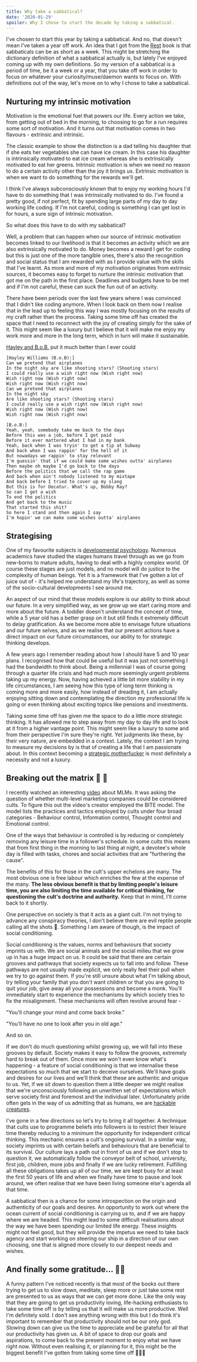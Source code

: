 ```yaml
---
title: Why take a sabbatical?
date: '2020-01-29'
spoiler: Why I chose to start the decade by taking a sabbatical.
---
```


I've chosen to start this year by taking a sabbatical. And no, that doesn't mean I've taken a year off work. An idea that I got from the [Rest](https://www.goodreads.com/book/show/29502354-rest) book is that sabbaticals can be as short as a week. This might be stretching the dictionary definition of what a sabbatical actually is, but lately I've enjoyed coming up with my own definitions. So my version of a sabbatical is a period of time, be it a week or a year, that you take off work in order to focus on whatever your curiosity/muse/daemon wants to focus on. With definitions out of the way, let's move on to why I chose to take a sabbatical.

## Nurturing my intrinsic motivation

Motivation is the emotional fuel that powers our life. Every action we take, from getting out of bed in the morning, to choosing to go for a run requires some sort of motivation. And it turns out that motivation comes in two flavours - extrinsic and intrinsic.

The classic example to show the distinction is a dad telling his daughter that if she eats her vegetables she can have ice cream. In this case his daughter is intrinsically motivated to eat ice cream whereas she is extrinsically motivated to eat her greens. Intrinsic motivation is when we need no reason to do a certain activity other than the joy it brings us. Extrinsic motivation is when we want to do something for the rewards we'll get.

I think I've always subconsciously known that to enjoy my working hours I'd have to do something that I was intrinsically motivated to do. I've found a pretty good, if not perfect, fit by spending large parts of my day to day working life coding. If I'm not careful, coding is something I can get lost in for hours, a sure sign of intrinsic motivation.

So what does this have to do with my sabbatical?

Well, a problem that can happen when our source of intrinsic motivation becomes linked to our livelihood is that it becomes an activity which we are also extrinsically motivated to do. Money becomes a reward I get for coding but this is just one of the more tangible ones, there's also the recognition and social status that I am rewarded with as I provide value with the skills that I've learnt. As more and more of my motivation originates from extrinsic sources, it becomes easy to forget to nurture the intrinsic motivation that got me on the path in the first place. Deadlines and budgets have to be met and if I'm not careful, these can suck the fun out of an activity.

There have been periods over the last few years where I was convinced that I didn't like coding anymore. When I look back on them now I realise that in the lead up to feeling this way I was mostly focusing on the results of my craft rather than the process. Taking some time off has created the space that I need to reconnect with the joy of creating simply for the sake of it. This might seem like a luxury but I believe that it will make me enjoy my work more and more in the long term, which in turn will make it sustainable.

[Hayley and B.o.B.](https://www.youtube.com/watch?v=kn6-c223DUU) put it much better than I ever could

```md{15-32}
[Hayley Williams (B.o.B):]
Can we pretend that airplanes
In the night sky are like shooting stars? (Shooting stars)
I could really use a wish right now (Wish right now)
Wish right now (Wish right now)
Wish right now (Wish right now)
Can we pretend that airplanes
In the night sky
Are like shooting stars? (Shooting stars)
I could really use a wish right now (Wish right now)
Wish right now (Wish right now)
Wish right now (Wish right now)

[B.o.B:]
Yeah, yeah, somebody take me back to the days
Before this was a job, before I got paid
Before it ever mattered what I had in my bank
Yeah, back when I was tryin' to get a tip at Subway
And back when I was rappin' for the hell of it
But nowadays we rappin' to stay relevant
I'm guessin' that if we could make some wishes outta' airplanes
Then maybe oh maybe I'd go back to the days
Before the politics that we call the rap game
And back when ain't nobody listened to my mixtape
And back before I tried to cover up my slang
But this is for Decatur. What's up, Bobby Ray?
So can I get a wish
To end the politics
And get back to the music
That started this shit?
So here I stand and then again I say
I'm hopin' we can make some wishes outta' airplanes
```

## Strategising

One of my favourite subjects is [developmental psychology](https://www.youtube.com/watch?v=23aDNBvn_2g&vl=en). Numerous academics have studied the stages humans travel through as we go from new-borns to mature adults, having to deal with a highly complex world. Of course these stages are just models, and no model will do justice to the complexity of human beings. Yet it is a framework that I've gotten a lot of juice out of - it's helped me understand my life's trajectory, as well as some of the socio-cultural developments I see around me.

An aspect of our mind that these models explore is our ability to think about our future. In a very simplified way, as we grow up we start caring more and more about the future. A toddler doesn't understand the concept of time, while a 5 year old has a better grasp on it but still finds it extremely difficult to delay gratification. As we become more able to envisage future situations and our future selves, and as we realise that our present actions have a direct impact on our future circumstances, our ability to for strategic thinking develops.

A few years ago I remember reading about how I should have 5 and 10 year plans. I recognised how that could be useful but it was just not something I had the bandwidth to think about. Being a millennial I was of course going through a quarter life crisis and had much more seemingly urgent problems taking up my energy. Now, having achieved a little bit more stability in my life circumstances, I am seeing how this type of long term thinking is coming more and more easily, how instead of dreading it, I am actually enjoying sitting down and contemplating the direction my professional life is going or even thinking about exciting topics like pensions and investments.

Taking some time off has given me the space to do a little more strategic thinking. It has allowed me to step away from my day to day life and to look at it from a higher vantage point. This might seem like a luxury to some and from their perspective I'm sure they're right. Yet judgments like these, by their very nature, are embedded in a context. Lately, the context I am trying to measure my decisions by is that of creating a life that I am passionate about. In this context becoming a [strategic motherfucker](https://www.youtube.com/watch?v=4oVrMpvtU8c) is most definitely a necessity and not a luxury.

## Breaking out the matrix 🔴 🔵

I recently watched an interesting [video](https://www.youtube.com/watch?v=VeDHHt26ibQ) about MLMs. It was asking the question of whether multi-level marketing companies could be considered cults. To figure this out the video's creator employed the BITE model. The model lists the practices and tactics employed by cults under four broad categories - Behaviour control, Information control, Thought control and Emotional control.

One of the ways that behaviour is controlled is by reducing or completely removing any leisure time in a follower's schedule. In some cults this means that from first thing in the morning to last thing at night, a devotee's whole day is filled with tasks, chores and social activities that are "furthering the cause".

The benefits of this for those in the cult's upper echelons are many. The most obvious one is free labour which enriches the few at the expense of the many. **The less obvious benefit is that by limiting people's leisure time, you are also limiting the time available for critical thinking, for questioning the cult's doctrine and authority.** Keep that in mind, I'll come back to it shortly.

One perspective on society is that it acts as a giant cult. I'm not trying to advance any conspiracy theories, I don't believe there are evil reptile people calling all the shots 🦎. Something I am aware of though, is the impact of social conditioning.

Social conditioning is the values, norms and behaviours that society imprints us with. We are social animals and the social milieu that we grow up in has a huge impact on us. It could be said that there are certain grooves and pathways that society expects us to fall into and follow. These pathways are not usually made explicit, we only really feel their pull when we try to go against them. If you're still unsure about what I'm talking about, try telling your family that you don't want children or that you are going to quit your job, give away all your possessions and become a monk. You'll immediately start to experience the mechanisms by which society tries to fix the misalignment. These mechanisms will often revolve around fear -

"You'll change your mind and come back broke."

"You'll have no one to look after you in old age."

And so on.

If we don't do much questioning whilst growing up, we will fall into these grooves by default. Society makes it easy to follow the grooves, extremely hard to break out of them. Once more we won't even know what's happening - a feature of social conditioning is that we internalise these expectations so much that we start to deceive ourselves. We'll have goals and desires for our lives and we'll think that these are authentic and unique to us. Yet, if we sit down to question them a little deeper we might realise that we're unconsciously following an unwritten set of expectations which serve society first and foremost and the individual later. Unfortunately pride often gets in the way of us admitting that as humans, we are [hackable creatures](https://www.theguardian.com/books/2018/sep/14/yuval-noah-harari-the-new-threat-to-liberal-democracy).

I've gone in a few directions so let's try to bring it all together. A technique that cults use to programme beliefs into followers is to restrict their leisure time thereby reducing to a minimum the opportunity for independent critical thinking. This mechanic ensures a cult's ongoing survival. In a similar way, society imprints us with certain beliefs and behaviours that are beneficial to its survival. Our culture lays a path out in front of us and if we don't stop to question it, we automatically follow the conveyor belt of school, university, first job, children, more jobs and finally if we are lucky retirement. Fulfilling all these obligations takes up all of our time, we are kept busy for at least the first 50 years of life and when we finally have time to pause and look around, we often realise that we have been living someone else's agenda all that time.

A sabbatical then is a chance for some introspection on the origin and authenticity of our goals and desires. An opportunity to work out where the ocean current of social conditioning is carrying us to, and if we are happy where we are headed. This might lead to some difficult realisations about the way we have been spending our limited life energy. These insights might not feel good, but they will provide the impetus we need to take back agency and start working on steering our ship in a direction of our own choosing, one that is aligned more closely to our deepest needs and wishes.  

## And finally some gratitude... 🙌🏽

A funny pattern I've noticed recently is that most of the books out there trying to get us to slow down, meditate, sleep more or just take some rest are presented to us as ways that we can get more done. Like the only way that they are going to get us productivity loving, life-hacking enthusiasts to take some time off is by telling us that it will make us more productive. Well I'm definitely sold. I don't see anything wrong with this but I do think it's important to remember that productivity should not be our only god. Slowing down can give us the time to appreciate and be grateful for all that our productivity has given us. A bit of space to drop our goals and aspirations, to come back to the present moment to enjoy what we have right now. Without even realising it, or planning for it, this might be the biggest benefit I've gotten from taking some time off 🧘🏽‍♂️
